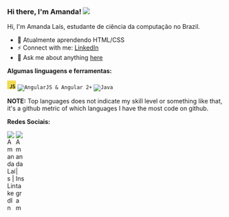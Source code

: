### Hi there, I'm Amanda!   <img width="40px" src="https://media.giphy.com/media/6qFTJz4fDRkdy/giphy.gif" /> 

Hi, I'm Amanda Laís, estudante de ciência da computação no Brazil. 	 
-  🔭  Atualmente aprendendo HTML/CSS 
-  ⚡  Connect with me: [LinkedIn](https://www.linkedin.com/in/amanda-laís/) 
-  💬  Ask me about anything [here](https://github.com/amndalsr/amndalsr/issues) 

**Algumas linguagens e ferramentas:** 

<code><img title="JS" height="20" 
src="https://raw.githubusercontent.com/voodootikigod/logo.js/master/js.png" alt="JavaScript" ></code> <code><img title="VueJs" height="20" 
title="AngularJS & Angular 2+" height="20" 
src="https://angular.io/assets/images/logos/angular/angular.svg" alt="AngularJS & Angular 2+"></code> <code><img title="Java" height="20" 
src="https://cdn.iconscout.com/icon/free/png-512/java-43-569305.png" alt="Java" ></code> 

**NOTE:** 
Top languages does not indicate my skill level or something like that, it's a github metric of which languages I have the most code on github.

**Redes Sociais:**

<a href="https://www.linkedin.com/in/amanda-laís/"> <img align="left" alt="Amanda Laís | LinkedIn" width="20px" src="https://image.flaticon.com/icons/png/512/174/174857.png" /> </a> 
<a href="https://www.instagram.com/amndalsr/"> <img align="left" alt="Amanda | Instagram" width="20px" src="https://upload.wikimedia.org/wikipedia/commons/thumb/a/a5/Instagram_icon.png/768px-Instagram_icon.png" /> </a>

